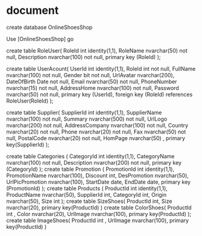 # document
create database OnlineShoesShop

Use [OnlineShoesShop]
go

create table RoleUser(
	RoleId int identity(1,1),
	RoleName nvarchar(50) not null,
	Description nvarchar(100) not null,
	primary key (RoleId)
);

create table UserAcount(
	UserId int identity(1,1),
	RoleId int not null,
	FullName nvarchar(100) not null,
	Gender bit not null,
	UrlAvatar nvarchar(200),
	DateOfBirth Date not null,
	Email nvarchar(50) not null,
	PhoneNumber nvarchar(15) not null,
	AddressHome nvarchar(100) not null,
	Password nvarchar(50) not null,
	primary key (UserId),
	foreign key (RoleId) references RoleUser(RoleId)
);

create table Supplier(
	SupplierId int identity(1,1),
	SupplierName nvarchar(100) not null,
	Summary nvarchar(500) not null,
	UrlLogo nvarchar(200) not null,
	AddressCompany nvarchar(100) not null,
	Country nvarchar(20) not null,
	Phone nvarchar(20) not null,
	Fax nvarchar(50) not null,
	PostalCode nvarchar(20) not null,
	HomPage nvarchar(50) ,
	primary key(SupplierId)
);

create table Categories (
	CategoryId int identity(1,1),
	CategoryName nvarchar(100) not null,
	Description nvarchar(200) not null,
	primary key (CategoryId)
);
create table Promotion (
	PromotionId int identity(1,1),
	PromotionName nvarchar(100),
	Discount int,
	DesPromotion nvarchar(50),
	UrlPicPromotion nvarchar(100),
	StartDate date,
	EndDate date,
	primary key (PromotionId)
);
create table Products (
	ProductId int identity(1,1),
	ProductName nvarchar(50),
	SupplierId int,
	CategoryId int,
	Origin nvarchar(50),
	Size int
);
create table SizeShoes(
	ProductId int,
	Size nvarchar(20),
	primary key(ProductId)
)
create table ColorShoes(
	ProductId int ,
	Color nvarchar(20),
	UrlImage nvarchar(100),
	primary key(ProductId)
);
create table ImageShoes(
	ProductId int ,
	UrlImage nvarchar(100),
	primary key(ProductId)
)


